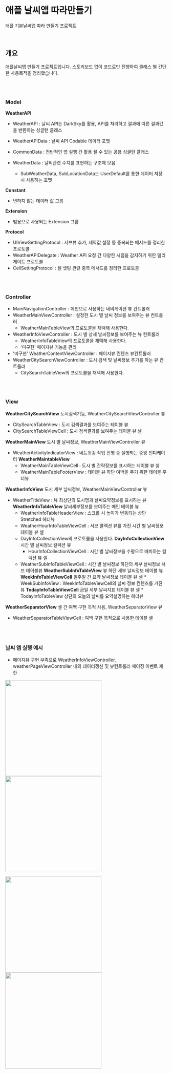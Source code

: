 # 애플 날씨앱 따라만들기

애플 기본날씨앱 따라 만들기 프로젝트

<br>

## 개요

애플날씨앱 만들기 프로젝트입니다. 스토리보드 없이 코드로만 진행하여 클래스 별 간단한 사용목적을 정리했습니다.

<br>
<br>

### Model

**WeatherAPI**
* WeatherAPI : 날씨 API는 DarkSky를 활용, API를 처리하고 결과에 따른 결과값을 반환하는 싱글턴 클래스
* WeatherAPIData : 날씨 API Codable 데이터 포맷

* CommonData : 전반적인 앱 실행 간 활용 될 수 있는 공용 싱글턴 클래스
* WeatherData : 날씨관련 수치를 표현하는 구조체 모음
  - SubWeatherData, SubLocationData는 UserDefault를 통한 데이터 저장 시 사용하는 포맷

**Constant**
* 변하지 않는 데이터 값 그룹

**Extension**
* 범용으로 사용되는 Extension 그룹

**Protocol**
* UIViewSettingProtocol : 서브뷰 추가, 제약값 설정 등 중복되는 메서드를 정리한 프로토콜
* WeatherAPIDelegate : Weather API 요청 간 다양한 시점을 감지하기 위한 델리게이트 프로토콜
* CellSettingProtocol : 셀 셋팅 관련 중복 메서드를 정리한 프로토콜 

<br>
<br>
  
### Controller

* MainNavigationController : 메인으로 사용하는 네비게이션 뷰 컨트롤러
* WeatherMainViewController : 설정한 도시 별 날씨 정보를 보여주는 뷰 컨트롤러
  -  WeatherMainTableView의 프로토콜을 채택해 사용한다.
* WeatherInfoViewController : 도시 별 상세 날씨정보를 보여주는 뷰 컨트롤러
  -  WeatherInfoTableView의 프로토콜을 채택해 사용한다.
  - '미구현' 페이지뷰 기능을 관리
* '미구현' WeatherContentViewController : 페이지뷰 컨텐츠 뷰컨트롤러
* WeatherCitySearchViewController : 도시 검색 및 날씨정보 추가를 하는 뷰 컨트롤러
  -  CitySearchTableView의 프로토콜을 채택해 사용한다.
  
<br>
<br>
  
### View

**WeatherCitySearchView** 도시검색기능, WeatherCitySearchViewController 뷰
* CitySearchTableView : 도시 검색결과를 보여주는 테이블 뷰
* CitySearchTableViewCell : 도시 검색결과를 보여주는 테이블 뷰 셀

**WeatherMainView** 도시 별 날씨정보, WeatherMainViewController 뷰
* WeatherActivityIndicatorView : 네트워킹 작업 진행 중 실행되는 중앙 인디케이터
    **WeatherMaintableView**
    * WeatherMainTableViewCell : 도시 별 간략정보를 표시하는 테이블 뷰 셀
    * WeatherMainTableFooterView : 테이블 뷰 하단 여백을 주기 위한 테이블 푸터뷰

**WeatherInfoView** 도시 세부 날씨정보, WeatherMainViewController 뷰
* WeatherTitleView : 뷰 최상단의 도시명과 날씨요약정보를 표시하는 뷰
    **WeatherInfoTableView** 날씨세부정보를 보여주는 메인 테이블 뷰
    * WeatherInfoTableHeaderView : 스크롤 시 높이가 변동되는 상단 Stretched 헤더뷰
    * WeatherHourInfoTableViewCell : 서브 콜렉션 뷰를 가진 시간 별 날씨정보 테이블 뷰 셀
     -  DayInfoCollectionView의 프로토콜을 사용한다.
        **DayInfoCollectionView** 시간 별 날씨정보 컬렉션 뷰
        * HourInfoCollectionViewCell : 시간 별 날씨정보을 수평으로 배치하는 컬렉션 뷰 셀
    * WeatherSubInfoTableViewCell : 시간 별 날씨정보 하단의 세부 날씨정보 서브 테이블뷰
        **WeatherSubInfoTableView** 뷰 하단 세부 날씨정보 테이블 뷰
            **WeekInfoTableViewCell** 일주일 간 요약 날씨정보 테이블 뷰 셀
            * WeekSubInfoView : WeekInfoTableViewCell의 날씨 정보 컨텐츠를 가진 뷰
            **TodayInfoTableViewCell** 금일 세부 날씨지표 테이블 뷰 셀
            * TodayInfoTableView 상단의 오늘의 날씨를 요약설명하는 헤더뷰

**WeatherSeparatorView** 셀 간 여백 구현 목적 사용, WeatherSeparatorView 뷰
* WeatherSeparatorTableViewCell : 여백 구현 목적으로 사용한 테이블 셀 

<br>
<br>
  
### 날씨 앱 실행 예시
* 페이지뷰 구현 부족으로 WeatherInfoViewController, weatherPageViewController 내의 데이터갱신 및 뷰컨트롤러 페이징 이벤트 제한

<div>
<img width="300" src="https://user-images.githubusercontent.com/4410021/62603585-32e64a80-b931-11e9-88c3-86c960f40922.jpeg"> <img width="300" src="https://user-images.githubusercontent.com/4410021/62603608-3bd71c00-b931-11e9-8b46-ea0c7b2dfc79.jpeg"> 
</div>
<p>
<div>
<img width="300" src="https://user-images.githubusercontent.com/4410021/62603632-4691b100-b931-11e9-886e-3933d241a495.jpeg"> <img width="300" src="https://user-images.githubusercontent.com/4410021/62603642-4db8bf00-b931-11e9-9a8b-b8d58566f60a.jpeg">
</div>
